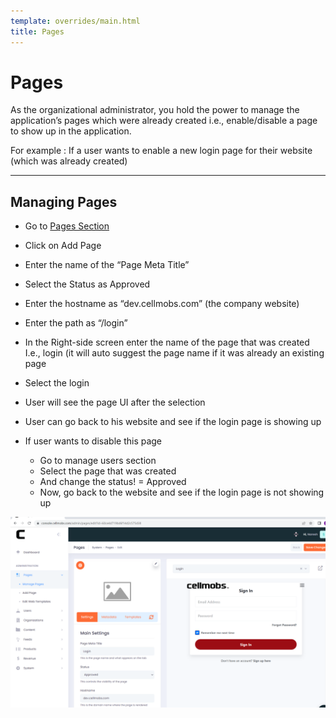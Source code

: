 ```yaml
---
template: overrides/main.html
title: Pages
---
```


# Pages

As the organizational administrator, you hold the power to manage the application’s pages which were already created i.e., enable/disable a page to show up in the application.

For example : If a user wants to enable a new login page for their website (which was already created) 

  
___
## Managing Pages

- Go to [Pages Section](https://console.cellmobs.com/admin/pages/list)
- Click on Add Page 
- Enter the name of the “Page Meta Title”  
- Select the Status as Approved 
- Enter the hostname as “dev.cellmobs.com” (the company website) 
- Enter the path as “/login”  
- In the Right-side screen enter the name of the page that was created I.e., login (it will auto suggest the page name if it was already an existing page 
- Select the login 
- User will see the page UI after the selection 
- User can go back to his website and see if the login page is showing up  
- If user wants to disable this page
    - Go to manage users section  
    - Select the page that was created 
    - And change the status! = Approved 
    - Now, go back to the website and see if the login page is not showing up 

    <figure markdown>
[![Admin Pages]][Admin Pages]
    </figure>

[Admin Pages]: ../assets/screenshots/admin/admin-pages.png
